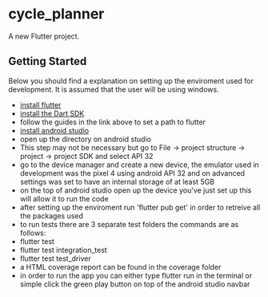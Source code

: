 # cycle_planner

A new Flutter project.

## Getting Started

Below you should find a explanation on setting up the enviroment used for development.
It is assumed that the user will be using windows.

- [install flutter](https://docs.flutter.dev/get-started/install/windows)
- [install the Dart SDK](https://dart.dev/get-dart)
- follow the guides in the link above to set a path to flutter 
- [install android studio](https://developer.android.com/studio?gclid=Cj0KCQjw8_qRBhCXARIsAE2AtRa7LGSD9FUxxvDsSc33-ayBK8-1W4qb7OsO9FQ3kzBFJVhTsAef0yEaAuA7EALw_wcB&gclsrc=aw.ds)
- open up the directory on android studio
- This step may not be necessary but go to File -> project structure -> project -> project SDK and select API 32
- go to the device manager and create a new device, the emulator used in development was the pixel 4 using android API 32 and on advanced settings was set to have an internal storage of at least 5GB
- on the top of android studio open up the device you've just set up this will allow it to run the code
- after setting up the enviroment run 'flutter pub get' in order to retreive all the packages used 
- to run tests there are 3 separate test folders the commands are as follows:
- flutter test
- flutter test integration_test
- flutter test test_driver
- a HTML coverage report can be found in the coverage folder 
- in order to run the app you can either type flutter run in the terminal or simple click the green play button on top of the android studio navbar
